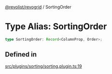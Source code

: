 [@revolist/revogrid](README.md) / SortingOrder

# Type Alias: SortingOrder

```ts
type SortingOrder: Record<ColumnProp, Order>;
```

## Defined in

[src/plugins/sorting/sorting.plugin.ts:19](https://github.com/revolist/revogrid/blob/0787a2552cf5bbb21cb9aa4dbfa802d1d65b108b/src/plugins/sorting/sorting.plugin.ts#L19)
